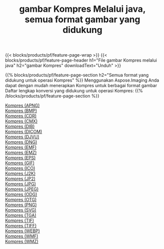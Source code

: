 ﻿---
title: gambar Kompres Melalui java, semua format gambar yang didukung 
weight: 3920
url: /id/java/compress 
lang: id
langdirlevel: 2
locales: zh-hans,ja,it,ru,de,es,fr,nl,id,lt,pl,pt,vi,tr,ko,zh-hant,ar,hi,th,sv,cs,uk,he
description: Menggunakan Aspose.Imaging Anda dapat dengan mudah Kompres gambar Via java
---

{{< blocks/products/pf/feature-page-wrap >}}
{{< blocks/products/pf/feature-page-header h1="File gambar Kompres melalui java" h2="gambar Kompres" downloadText="Unduh" >}}


{{% blocks/products/pf/feature-page-section  h2="Semua format yang didukung untuk operasi Kompres" %}}
Menggunakan Aspose.Imaging Anda dapat dengan mudah menerapkan Kompres untuk berbagai format gambar
<br/>
Daftar lengkap konversi yang didukung untuk operasi Kompres:
{{% /blocks/products/pf/feature-page-section %}}
<div class="container-fluid productfamilypage bg-gray">
    <div class="convertypes bg-gray agp-content section">
        <div class="container">
		<div class="row other-converters">
		    <div class='col-md-2 other-converter remove-lp remove-rp'><a href="/imaging/id/java/compress/apng" >Kompres (APNG)</a></div><div class='col-md-2 other-converter remove-lp remove-rp'><a href="/imaging/id/java/compress/bmp" >Kompres (BMP)</a></div><div class='col-md-2 other-converter remove-lp remove-rp'><a href="/imaging/id/java/compress/cdr" >Kompres (CDR)</a></div><div class='col-md-2 other-converter remove-lp remove-rp'><a href="/imaging/id/java/compress/cmx" >Kompres (CMX)</a></div><div class='col-md-2 other-converter remove-lp remove-rp'><a href="/imaging/id/java/compress/dib" >Kompres (DIB)</a></div><div class='col-md-2 other-converter remove-lp remove-rp'><a href="/imaging/id/java/compress/dicom" >Kompres (DICOM)</a></div><div class='col-md-2 other-converter remove-lp remove-rp'><a href="/imaging/id/java/compress/djvu" >Kompres (DJVU)</a></div><div class='col-md-2 other-converter remove-lp remove-rp'><a href="/imaging/id/java/compress/dng" >Kompres (DNG)</a></div><div class='col-md-2 other-converter remove-lp remove-rp'><a href="/imaging/id/java/compress/emf" >Kompres (EMF)</a></div><div class='col-md-2 other-converter remove-lp remove-rp'><a href="/imaging/id/java/compress/emz" >Kompres (EMZ)</a></div><div class='col-md-2 other-converter remove-lp remove-rp'><a href="/imaging/id/java/compress/eps" >Kompres (EPS)</a></div><div class='col-md-2 other-converter remove-lp remove-rp'><a href="/imaging/id/java/compress/gif" >Kompres (GIF)</a></div><div class='col-md-2 other-converter remove-lp remove-rp'><a href="/imaging/id/java/compress/ico" >Kompres (ICO)</a></div><div class='col-md-2 other-converter remove-lp remove-rp'><a href="/imaging/id/java/compress/j2k" >Kompres (J2K)</a></div><div class='col-md-2 other-converter remove-lp remove-rp'><a href="/imaging/id/java/compress/jp2" >Kompres (JP2)</a></div><div class='col-md-2 other-converter remove-lp remove-rp'><a href="/imaging/id/java/compress/jpg" >Kompres (JPG)</a></div><div class='col-md-2 other-converter remove-lp remove-rp'><a href="/imaging/id/java/compress/jpeg" >Kompres (JPEG)</a></div><div class='col-md-2 other-converter remove-lp remove-rp'><a href="/imaging/id/java/compress/odg" >Kompres (ODG)</a></div><div class='col-md-2 other-converter remove-lp remove-rp'><a href="/imaging/id/java/compress/otg" >Kompres (OTG)</a></div><div class='col-md-2 other-converter remove-lp remove-rp'><a href="/imaging/id/java/compress/png" >Kompres (PNG)</a></div><div class='col-md-2 other-converter remove-lp remove-rp'><a href="/imaging/id/java/compress/svg" >Kompres (SVG)</a></div><div class='col-md-2 other-converter remove-lp remove-rp'><a href="/imaging/id/java/compress/tga" >Kompres (TGA)</a></div><div class='col-md-2 other-converter remove-lp remove-rp'><a href="/imaging/id/java/compress/tif" >Kompres (TIF)</a></div><div class='col-md-2 other-converter remove-lp remove-rp'><a href="/imaging/id/java/compress/tiff" >Kompres (TIFF)</a></div><div class='col-md-2 other-converter remove-lp remove-rp'><a href="/imaging/id/java/compress/webp" >Kompres (WEBP)</a></div><div class='col-md-2 other-converter remove-lp remove-rp'><a href="/imaging/id/java/compress/wmf" >Kompres (WMF)</a></div><div class='col-md-2 other-converter remove-lp remove-rp'><a href="/imaging/id/java/compress/wmz" >Kompres (WMZ)</a></div>
                </div>
        </div>
    </div>
</div>
<br/>
